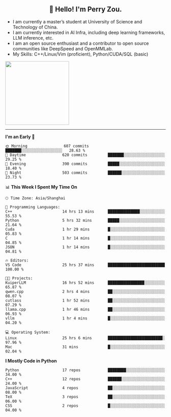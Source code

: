 <h2 align="center">👋 Hello! I'm Perry Zou.</h2>

- I am currently a master’s student at University of Science and Technology of China.
- I am currently interested in AI Infra, including deep learning frameworks, LLM inference, etc.
- I am an open source enthusiast and a contributor to open source communities like DeepSpeed and OpenMMLab.
- My Skills: C++/Linux/Vim (proficient), Python/CUDA/SQL (basic)

<img height=200 align="center" src="https://github-readme-stats.vercel.app/api?username=zonepg" />

-------

<!--START_SECTION:waka-->
**I'm an Early 🐤** 

```text
🌞 Morning                607 commits         ███████░░░░░░░░░░░░░░░░░░   28.63 % 
🌆 Daytime                620 commits         ███████░░░░░░░░░░░░░░░░░░   29.25 % 
🌃 Evening                390 commits         █████░░░░░░░░░░░░░░░░░░░░   18.40 % 
🌙 Night                  503 commits         ██████░░░░░░░░░░░░░░░░░░░   23.73 % 
```


📊 **This Week I Spent My Time On** 

```text
🕑︎ Time Zone: Asia/Shanghai

💬 Programming Languages: 
C++                      14 hrs 13 mins      ██████████████░░░░░░░░░░░   55.53 % 
Python                   5 hrs 32 mins       █████░░░░░░░░░░░░░░░░░░░░   21.64 % 
Cuda                     1 hr 29 mins        █░░░░░░░░░░░░░░░░░░░░░░░░   05.83 % 
C                        1 hr 14 mins        █░░░░░░░░░░░░░░░░░░░░░░░░   04.85 % 
JSON                     1 hr 14 mins        █░░░░░░░░░░░░░░░░░░░░░░░░   04.81 % 

🔥 Editors: 
VS Code                  25 hrs 37 mins      █████████████████████████   100.00 % 

🐱‍💻 Projects: 
KuiperLLM                16 hrs 52 mins      ████████████████░░░░░░░░░   65.87 % 
qwen.cpp                 2 hrs 4 mins        ██░░░░░░░░░░░░░░░░░░░░░░░   08.07 % 
cutlass                  1 hr 52 mins        ██░░░░░░░░░░░░░░░░░░░░░░░   07.29 % 
llama.cpp                1 hr 46 mins        ██░░░░░░░░░░░░░░░░░░░░░░░   06.93 % 
vllm                     1 hr 4 mins         █░░░░░░░░░░░░░░░░░░░░░░░░   04.20 % 

💻 Operating System: 
Linux                    25 hrs 6 mins       ████████████████████████░   97.96 % 
Mac                      31 mins             █░░░░░░░░░░░░░░░░░░░░░░░░   02.04 % 
```

**I Mostly Code in Python** 

```text
Python                   17 repos            ████████░░░░░░░░░░░░░░░░░   34.00 % 
C++                      12 repos            ██████░░░░░░░░░░░░░░░░░░░   24.00 % 
JavaScript               4 repos             ██░░░░░░░░░░░░░░░░░░░░░░░   08.00 % 
TeX                      3 repos             ██░░░░░░░░░░░░░░░░░░░░░░░   06.00 % 
CSS                      2 repos             █░░░░░░░░░░░░░░░░░░░░░░░░   04.00 % 
```




<!--END_SECTION:waka-->

